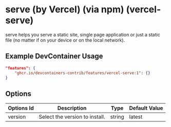 
# serve (by Vercel) (via npm) (vercel-serve)

serve helps you serve a static site, single page application or just a static file (no matter if on your device or on the local network).

## Example DevContainer Usage

```json
"features": {
    "ghcr.io/devcontainers-contrib/features/vercel-serve:1": {}
}
```

## Options

| Options Id | Description | Type | Default Value |
|-----|-----|-----|-----|
| version | Select the version to install. | string | latest |



